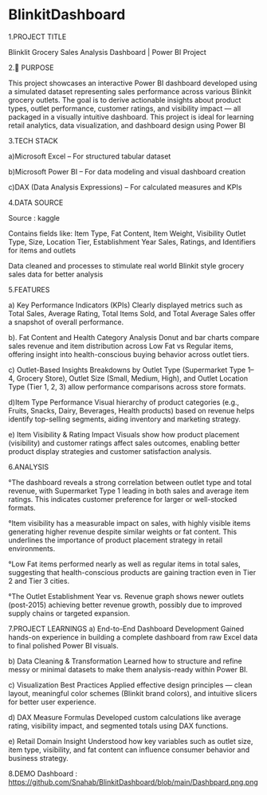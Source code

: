 # BlinkitDashboard
1.PROJECT TITLE 

Blinklit Grocery Sales Analysis Dashboard | Power BI Project


2.📝 PURPOSE

This project showcases an interactive Power BI dashboard developed using a simulated dataset representing sales performance across various Blinkit grocery outlets. The goal is to derive actionable insights about product types, outlet performance, customer ratings, and visibility impact — all packaged in a visually intuitive dashboard. This project is ideal for learning retail analytics, data visualization, and dashboard design using Power BI


3.TECH STACK

a)Microsoft Excel – For structured tabular dataset

b)Microsoft Power BI – For data modeling and visual dashboard creation

c)DAX (Data Analysis Expressions) – For calculated measures and KPIs

4.DATA SOURCE

Source : kaggle

Contains fields like:
Item Type, Fat Content, Item Weight, Visibility
Outlet Type, Size, Location Tier, Establishment Year
Sales, Ratings, and Identifiers for items and outlets

Data cleaned and processes to stimulate real world Blinkit style grocery sales data for better analysis

5.FEATURES

a) Key Performance Indicators (KPIs)
Clearly displayed metrics such as Total Sales, Average Rating, Total Items Sold, and Total Average Sales offer a snapshot of overall performance.

b). Fat Content and Health Category Analysis
Donut and bar charts compare sales revenue and item distribution across Low Fat vs Regular items, offering insight into health-conscious buying behavior across outlet tiers.

c) Outlet-Based Insights
Breakdowns by Outlet Type (Supermarket Type 1–4, Grocery Store), Outlet Size (Small, Medium, High), and Outlet Location Type (Tier 1, 2, 3) allow performance comparisons across store formats.

d)Item Type Performance
Visual hierarchy of product categories (e.g., Fruits, Snacks, Dairy, Beverages, Health products) based on revenue helps identify top-selling segments, aiding inventory and marketing strategy.

e) Item Visibility & Rating Impact
Visuals show how product placement (visibility) and customer ratings affect sales outcomes, enabling better product display strategies and customer satisfaction analysis.

6.ANALYSIS

°The dashboard reveals a strong correlation between outlet type and total revenue, with Supermarket Type 1 leading in both sales and average item ratings. This indicates customer preference for larger or well-stocked formats.

°Item visibility has a measurable impact on sales, with highly visible items generating higher revenue despite similar weights or fat content. This underlines the importance of product placement strategy in retail environments.

°Low Fat items performed nearly as well as regular items in total sales, suggesting that health-conscious products are gaining traction even in Tier 2 and Tier 3 cities.

°The Outlet Establishment Year vs. Revenue graph shows newer outlets (post-2015) achieving better revenue growth, possibly due to improved supply chains or targeted expansion.


7.PROJECT LEARNINGS
a) End-to-End Dashboard Development
Gained hands-on experience in building a complete dashboard from raw Excel data to final polished Power BI visuals.

b) Data Cleaning & Transformation
Learned how to structure and refine messy or minimal datasets to make them analysis-ready within Power BI.

c) Visualization Best Practices
Applied effective design principles — clean layout, meaningful color schemes (Blinkit brand colors), and intuitive slicers for better user experience.

d) DAX Measure Formulas
Developed custom calculations like average rating, visibility impact, and segmented totals using DAX functions.

e) Retail Domain Insight
Understood how key variables such as outlet size, item type, visibility, and fat content can influence consumer behavior and business strategy.



8.DEMO
Dashboard : https://github.com/Snahab/BlinkitDashboard/blob/main/Dashbpard.png.png
